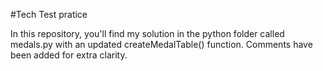 #Tech Test pratice

In this repository, you'll find my solution in the python folder called medals.py with an updated createMedalTable() function. Comments have been added for extra clarity.
